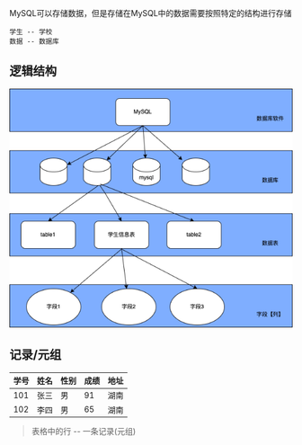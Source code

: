 
MySQL可以存储数据，但是存储在MySQL中的数据需要按照特定的结构进行存储
```
学生 -- 学校
数据 -- 数据库
```

## 逻辑结构
![逻辑结构.png](https://raw.githubusercontent.com/featherwit0918/Public/master/202504250119150.png)

## 记录/元组

| 学号  | 姓名  | 性别  | 成绩  | 地址  |
| --- | --- | --- | --- | --- |
| 101 | 张三  | 男   | 91  | 湖南  |
| 102 | 李四  | 男   | 65  | 湖南  |
> 表格中的行 -- 一条记录(元组)